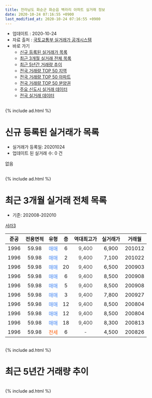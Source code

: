 ```yaml
---
title: 전라남도 화순군 화순읍 벽라리 아파트 실거래 정보
date: 2020-10-24 07:16:55 +0900
last_modified_at: 2020-10-24 07:16:55 +0900
---
```


* 업데이트 : 2020-10-24
* 자료 출처 : [국토교통부 실거래가 공개시스템](http://rt.molit.go.kr)
* 바로 가기
    * [신규 등록된 실거래가 목록](#신규-등록된-실거래가-목록)
    * [최근 3개월 실거래 전체 목록](#최근-3개월-실거래-전체-목록)
    * [최근 5년간 거래량 추이](#최근-5년간-거래량-추이)
    * [전국 거래량 TOP 50 지역](https://inasie.github.io/apt-trade-info/최근-3개월-전국에서-가장-거래가-많이-발생한-지역)
    * [전국 거래량 TOP 50 아파트](https://inasie.github.io/apt-trade-info/최근-3개월-전국에서-가장-거래가-많이-발생한-아파트)
    * [전국 거래량 TOP 50 분양권](https://inasie.github.io/apt-trade-info/최근-3개월-전국에서-가장-거래가-많이-발생한-분양권)
    * [주요 신도시 실거래 데이터](https://inasie.github.io/apt-trade-info/주요-신도시)
    * [전국 실거래 데이터](https://inasie.github.io/apt-trade-info/전국)
<br>
{% include ad.html %}
<br>

# 신규 등록된 실거래가 목록
* 실거래가 등록일: 20201024
* 업데이트 된 실거래 수: 0 건

없음

<br>
{% include ad.html %}
<br>

# 최근 3개월 실거래 전체 목록
* 기준: 202008-202010


[서라3](https://search.naver.com/search.naver?query=%EC%A0%84%EB%9D%BC%EB%82%A8%EB%8F%84+%ED%99%94%EC%88%9C%EA%B5%B0+%ED%99%94%EC%88%9C%EC%9D%8D+%EB%B2%BD%EB%9D%BC%EB%A6%AC+%EC%84%9C%EB%9D%BC3)

|준공|전용면적|유형|층|역대최고가|실거래가|거래월|
|:---:|:---:|:---:|:---:|:---:|:---:|:---:|
|1996|59.98|<span style="color:#4285f3">매매</span>|6|<span style="color:#444444">9,400</span>|6,900|201012|
|1996|59.98|<span style="color:#4285f3">매매</span>|2|<span style="color:#444444">9,400</span>|7,100|201022|
|1996|59.98|<span style="color:#4285f3">매매</span>|20|<span style="color:#444444">9,400</span>|6,500|200903|
|1996|59.98|<span style="color:#4285f3">매매</span>|6|<span style="color:#444444">9,400</span>|8,500|200908|
|1996|59.98|<span style="color:#4285f3">매매</span>|5|<span style="color:#444444">9,400</span>|8,500|200908|
|1996|59.98|<span style="color:#4285f3">매매</span>|3|<span style="color:#444444">9,400</span>|7,800|200927|
|1996|59.98|<span style="color:#4285f3">매매</span>|12|<span style="color:#444444">9,400</span>|8,500|200804|
|1996|59.98|<span style="color:#4285f3">매매</span>|12|<span style="color:#444444">9,400</span>|8,500|200804|
|1996|59.98|<span style="color:#4285f3">매매</span>|18|<span style="color:#444444">9,400</span>|8,300|200813|
|1996|59.98|<span style="color:#ff5a00">전세</span>|6|<span style="color:#444444">-</span>|4,500|200826|


<br>
{% include ad.html %}
<br>

# 최근 5년간 거래량 추이


<div style="width:100%;">
    <canvas id="deal_progress" height="200"></canvas>
</div>

<script>
new Chart(document.getElementById("deal_progress"), {
    type: 'line',
    data: {
        labels: ['201510','201511','201512','201601','201602','201603','201604','201605','201606','201607','201608','201609','201610','201611','201612','201701','201702','201703','201704','201705','201706','201707','201708','201709','201710','201711','201712','201801','201802','201803','201804','201805','201806','201807','201808','201809','201810','201811','201812','201901','201902','201903','201904','201905','201906','201907','201908','201909','201910','201911','201912','202001','202002','202003','202004','202005','202006','202007','202008','202009','202010'],
        datasets: [{
            label: '매매',
            pointRadius: 1,
            data: [5, 2, 7, 4, 2, 3, 2, 2, 1, 2, 1, 5, 3, 1, 2, 0, 2, 1, 0, 3, 1, 2, 3, 0, 2, 4, 4, 5, 2, 5, 2, 4, 1, 2, 1, 2, 5, 3, 2, 3, 2, 6, 1, 2, 1, 3, 1, 2, 2, 3, 3, 3, 1, 3, 4, 3, 3, 4, 3, 4, 2],
            borderColor: "rgba(255, 201, 14, 1)",
            backgroundColor: "rgba(255, 201, 14, 0.5)",
            fill: false,
            lineTension: 0
        },{
            label: '전월세',
            pointRadius: 1,
            data: [1, 0, 0, 2, 2, 1, 3, 2, 0, 2, 1, 0, 1, 2, 0, 0, 1, 0, 0, 2, 0, 1, 2, 1, 1, 1, 0, 0, 1, 1, 1, 1, 1, 1, 1, 3, 1, 0, 1, 2, 0, 2, 0, 0, 1, 0, 3, 2, 1, 0, 1, 0, 0, 2, 1, 3, 1, 0, 1, 0, 0],
            borderColor: "rgba(0, 141, 185, 1)",
            backgroundColor: "rgba(0, 141, 185, 0.5)",
            fill: false,
            lineTension: 0
        }
        ]
    },
    options: {
        responsive: true,
        title: {
            display: false
        },
        tooltips: {
            mode: 'index',
            intersect: false
        },
        hover: {
            mode: 'nearest',
            intersect: true
        },
        scales: {
            xAxes: [{
                display: true,
                scaleLabel: {
                    display: true,
                    labelString: '년/월'
                }
            }],
            yAxes: [{
                display: true,
                ticks: {
                    suggestedMin: 0,
                },
                scaleLabel: {
                    display: true,
                    labelString: '실거래 수'
                }
            }]
        }
    }
});

</script>


<br>
{% include ad.html %}
<br>


